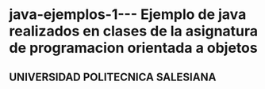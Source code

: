 # java-ejemplos-1--- Ejemplo de java realizados en clases de la asignatura de programacion orientada a objetos
## UNIVERSIDAD POLITECNICA SALESIANA 
